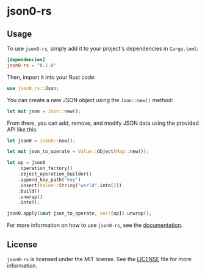 # json0-rs

## Usage

To use `json0-rs`, simply add it to your project's dependencies in `Cargo.toml`:

```toml
[dependencies]
json0-rs = "0.1.0"
```

Then, import it into your Rust code:

```rust
use json0_rs::Json;
```

You can create a new JSON object using the `Json::new()` method:

```rust
let mut json = Json::new();
```

From there, you can add, remove, and modify JSON data using the provided API like this:

```rust
let json0 = Json0::new();

let mut json_to_operate = Value::Object(Map::new());

let op = json0
    .operation_factory()
    .object_operation_builder()
    .append_key_path("key")
    .insert(Value::String("world".into()))
    .build()
    .unwrap()
    .into();

json0.apply(&mut json_to_operate, vec![op]).unwrap();
```

For more information on how to use `json0-rs`, see the [documentation](https://docs.rs/json0-rs).

## License

`json0-rs` is licensed under the MIT license. See the [LICENSE](https://github.com/ylgrgyq/json0-rs/blob/master/LICENSE.md) file for more information.
